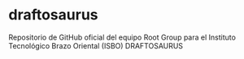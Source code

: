 # draftosaurus
Repositorio de GitHub oficial del equipo Root Group para el Instituto Tecnológico Brazo Oriental (ISBO) DRAFTOSAURUS
